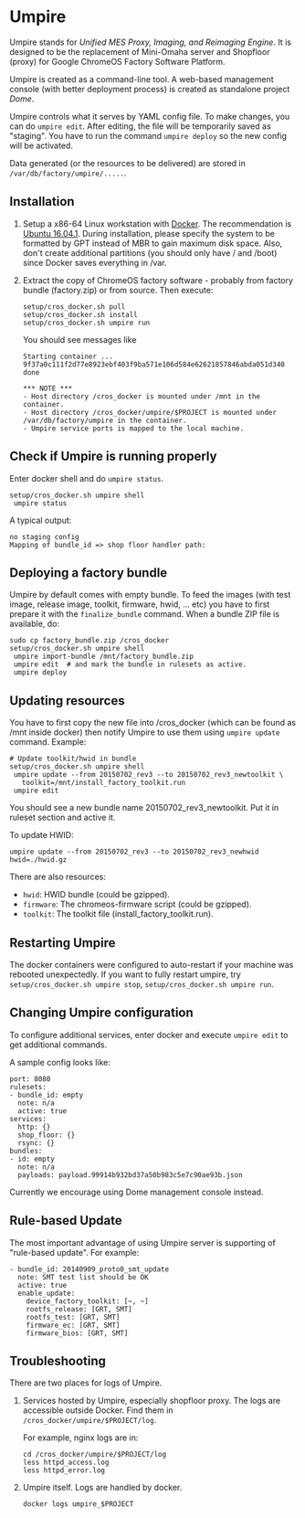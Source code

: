 Umpire
======

Umpire stands for *Unified MES Proxy, Imaging, and Reimaging Engine*. It is
designed to be the replacement of Mini-Omaha server and Shopfloor (proxy) for
Google ChromeOS Factory Software Platform.

Umpire is created as a command-line tool. A web-based management console (with
better deployment process) is created as standalone project *Dome*.

Umpire controls what it serves by YAML config file. To make changes, you can do
`umpire edit`. After editing, the file will be temporarily saved as "staging".
You have to run the command `umpire deploy` so the new config will be activated.

Data generated (or the resources to be delivered) are stored in
`/var/db/factory/umpire/.....`.

Installation
------------

1. Setup a x86-64 Linux workstation with [Docker](https://www.docker.com/).
   The recommendation is [Ubuntu 16.04.1](
   http://releases.ubuntu.com/16.04/ubuntu-16.04.1-server-amd64.iso).
   During installation, please specify the system to be formatted by GPT instead
   of MBR to gain maximum disk space. Also, don't create additional partitions
   (you should only have / and /boot) since Docker saves everything in /var.

2. Extract the copy of ChromeOS factory software - probably from factory bundle
   (factory.zip) or from source. Then execute:

       setup/cros_docker.sh pull
       setup/cros_docker.sh install
       setup/cros_docker.sh umpire run

   You should see messages like

       Starting container ...
       9f37a0c111f2d77e8923ebf403f9ba571e106d584e62621857846abda051d340
       done

       *** NOTE ***
       - Host directory /cros_docker is mounted under /mnt in the container.
       - Host directory /cros_docker/umpire/$PROJECT is mounted under /var/db/factory/umpire in the container.
       - Umpire service ports is mapped to the local machine.

Check if Umpire is running properly
----------------------------------
Enter docker shell and do `umpire status`.

    setup/cros_docker.sh umpire shell
     umpire status

A typical output:

    no staging config
    Mapping of bundle_id => shop floor handler path:

Deploying a factory bundle
-------------------------
Umpire by default comes with empty bundle. To feed the images (with test image,
release image, toolkit, firmware, hwid, ... etc) you have to first prepare it
with the `finalize_bundle` command. When a bundle ZIP file is available, do:

    sudo cp factory_bundle.zip /cros_docker
    setup/cros_docker.sh umpire shell
     umpire import-bundle /mnt/factory_bundle.zip
     umpire edit  # and mark the bundle in rulesets as active.
     umpire deploy

Updating resources
------------------
You have to first copy the new file into /cros_docker (which can be found as
/mnt inside docker) then notify Umpire to use them using `umpire update`
command. Example:

    # Update toolkit/hwid in bundle
    setup/cros_docker.sh umpire shell
     umpire update --from 20150702_rev3 --to 20150702_rev3_newtoolkit \
       toolkit=/mnt/install_factory_toolkit.run
     umpire edit

You should see a new bundle name 20150702_rev3_newtoolkit.  Put it in ruleset
section and active it.

To update HWID:

    umpire update --from 20150702_rev3 --to 20150702_rev3_newhwid hwid=./hwid.gz

There are also resources:
 - `hwid`: HWID bundle (could be gzipped).
 - `firmware`: The chromeos-firmware script (could be gzipped).
 - `toolkit`: The toolkit file (install_factory_toolkit.run).

Restarting Umpire
-----------------
The docker containers were configured to auto-restart if your machine was
rebooted unexpectedly. If you want to fully restart umpire, try
`setup/cros_docker.sh umpire stop`, `setup/cros_docker.sh umpire run`.

Changing Umpire configuration
-----------------------------
To configure additional services, enter docker and execute `umpire edit` to get
additional commands.

A sample config looks like:

    port: 8080
    rulesets:
    - bundle_id: empty
      note: n/a
      active: true
    services:
      http: {}
      shop_floor: {}
      rsync: {}
    bundles:
    - id: empty
      note: n/a
      payloads: payload.99914b932bd37a50b983c5e7c90ae93b.json

Currently we encourage using Dome management console instead.

Rule-based Update
-----------------
The most important advantage of using Umpire server is supporting of "rule-based
update". For example:

    - bundle_id: 20140909_proto0_smt_update
      note: SMT test list should be OK
      active: true
      enable_update:
        device_factory_toolkit: [~, ~]
        rootfs_release: [GRT, SMT]
        rootfs_test: [GRT, SMT]
        firmware_ec: [GRT, SMT]
        firmware_bios: [GRT, SMT]

Troubleshooting
---------------
There are two places for logs of Umpire.

1. Services hosted by Umpire, especially shopfloor proxy. The logs are
   accessible outside Docker. Find them in `/cros_docker/umpire/$PROJECT/log`.

   For example, nginx logs are in:

       cd /cros_docker/umpire/$PROJECT/log
       less httpd_access.log
       less httpd_error.log

2. Umpire itself. Logs are handled by docker.

       docker logs umpire_$PROJECT
